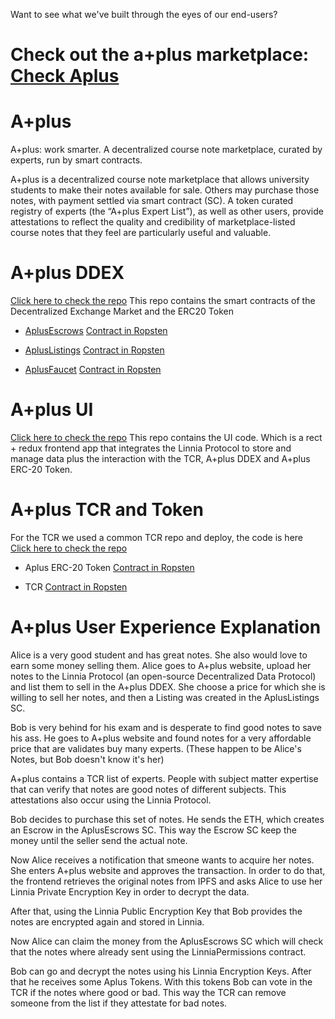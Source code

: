 Want to see what we've built through the eyes of our end-users? 

# Check out the a+plus marketplace: [Check Aplus](https://aplus-frontend.herokuapp.com/)

# A+plus
A+plus: work smarter. A decentralized course note marketplace, curated by experts, run by smart contracts. 

A+plus is a decentralized course note marketplace that allows university students to make their notes available for sale. Others may purchase those notes, with payment settled via smart contract (SC). A token curated registry of experts (the “A+plus Expert List”), as well as other users, provide attestations to reflect the quality and credibility of marketplace-listed course notes that they feel are particularly useful and valuable.   

# A+plus DDEX

[Click here to check the repo](https://github.com/vrotmanh/aplus-ddex)
This repo contains the smart contracts of the Decentralized Exchange Market and the ERC20 Token
+ [AplusEscrows](https://github.com/vrotmanh/aplus-ddex/blob/master/contracts/AplusEscrows.sol)
[Contract in Ropsten](https://ropsten.etherscan.io/address/0x1f1298f6b99034fbee1db00ddadd06258bb6b368)

+ [AplusListings](https://github.com/vrotmanh/aplus-ddex/blob/master/contracts/AplusListings.sol)
[Contract in Ropsten](https://ropsten.etherscan.io/address/0xae73ddac98cb901defe802904172495396b486ce)

+ [AplusFaucet](https://github.com/vrotmanh/aplus-ddex/blob/master/contracts/faucetContracts/AplusFaucet.sol)
[Contract in Ropsten](https://ropsten.etherscan.io/address/0xA90C8007Caf00fC9bf8178F25e40F6b48E26DCCA)


# A+plus UI

[Click here to check the repo](https://github.com/passabilities/aplus-frontend)
This repo contains the UI code. Which is a rect + redux frontend app that integrates the Linnia Protocol to store and manage data plus the interaction with the TCR, A+plus DDEX and A+plus ERC-20 Token.

# A+plus TCR and Token

For the TCR we used a common TCR repo and deploy, the code is here
[Click here to check the repo](https://github.com/skmgoldin/tcr)

+ Aplus ERC-20 Token
[Contract in Ropsten](https://ropsten.etherscan.io/address/0xA90C8007Caf00fC9bf8178F25e40F6b48E26DCCA)

+ TCR
[Contract in Ropsten](https://ropsten.etherscan.io/address/0xb9d7152FAF3685732d5D67baDc4fC58af0E65a81)

# A+plus User Experience Explanation

Alice is a very good student and has great notes. She also would love to earn some money selling them.
Alice goes to A+plus website, upload her notes to the Linnia Protocol (an open-source Decentralized Data Protocol) and list them to sell in the A+plus DDEX. She choose a price for which she is willing to sell her notes, and then a Listing was created in the AplusListings SC.

Bob is very behind for his exam and is desperate to find good notes to save his ass. He goes to A+plus website and found notes for a very affordable price that are validates buy many experts. (These happen to be Alice's Notes, but Bob doesn't know it's her)

A+plus contains a TCR list of experts. People with subject matter expertise that can verify that notes are good notes of different subjects. This attestations also occur using the Linnia Protocol. 

Bob decides to purchase this set of notes.
He sends the ETH, which creates an Escrow in the AplusEscrows SC. This way the Escrow SC keep the money until the seller send the actual note.

Now Alice receives a notification that smeone wants to acquire her notes.
She enters A+plus website and approves the transaction. In order to do that, the frontend retrieves the original notes from IPFS and asks Alice to use her Linnia Private Encryption Key in order to decrypt the data.

After that, using the Linnia Public Encryption Key that Bob provides the notes are encrypted again and stored in Linnia.

Now Alice can claim the money from the AplusEscrows SC which will check that the notes where already sent using the LinniaPermissions contract.

Bob can go and decrypt the notes using his Linnia Encryption Keys. After that he receives some Aplus Tokens.
With this tokens Bob can vote in the TCR if the notes where good or bad. This way the TCR can remove someone from the list if they attestate for bad notes.
